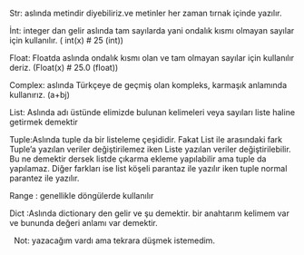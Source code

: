 Str: aslında metindir diyebiliriz.ve metinler her zaman tırnak içinde yazılır.         



İnt: integer dan gelir aslında tam sayılarda yani ondalık kısmı olmayan sayılar için kullanılır. ( int(x)     # 25 (int)) 



Float: Floatda aslında ondalık kısmı olan ve tam olmayan sayılar için kullanılır deriz.  (Float(x)   # 25.0 (float))



Complex: aslında Türkçeye de geçmiş olan kompleks, karmaşık anlamında kullanırız.   (a+bj) 



List: Aslında adı üstünde elimizde bulunan kelimeleri veya sayıları liste haline getirmek demektir 





Tuple:Aslında tuple da bir listeleme çeşididir. Fakat List ile arasındaki fark Tuple’a yazılan veriler değiştirilemez iken Liste yazılan veriler değiştirilebilir. Bu ne demektir dersek listde çıkarma ekleme yapılabilir ama tuple da yapılamaz. Diğer farkları ise list köşeli parantaz ile yazılır iken  tuple normal parantez ile yazılır.



Range : genellikle döngülerde kullanılır



Dict :Aslında dictionary den gelir ve şu demektir. bir anahtarım kelimem var ve bununda değeri anlamı var demektir.



&nbsp;                              Not: yazacağım vardı ama tekrara düşmek istemedim.



